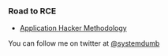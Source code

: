 ### Road to RCE

* [Application Hacker Methodology](/application-hacker-methodology)


You can follow me on twitter at [@systemdumb](https://twitter.com/systemdumb)

